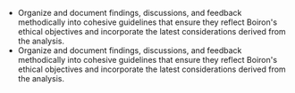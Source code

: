 - Organize and document findings, discussions, and feedback methodically into cohesive guidelines that ensure they reflect Boiron's ethical objectives and incorporate the latest considerations derived from the analysis.
- Organize and document findings, discussions, and feedback methodically into cohesive guidelines that ensure they reflect Boiron's ethical objectives and incorporate the latest considerations derived from the analysis.